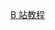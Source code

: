 [B 站教程](https://www.bilibili.com/video/BV1fw4m1S7b3/?spm_id_from=333.337.search-card.all.click&vd_source=81223299ca5d449a34daaab3e1102d1d)

